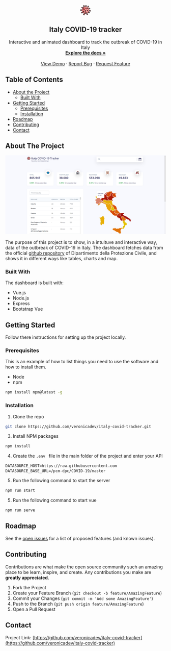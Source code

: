 <p align="center">
<img src="https://raw.githubusercontent.com/veronicadev/italy-covid-tracker/master/public/favicon.png" alt="Logo">
</p>
<h2 align="center"> Italy COVID-19 tracker</h2>
  <p align="center">
    Interactive and animated dashboard to track the outbreak of COVID-19 in Italy
    <br />
    <a href="https://github.com/veronicadev/italy-covid-tracker"><strong>Explore the docs »</strong></a>
    <br />
    <br />
    <a href="https://github.com/veronicadev/italy-covid-tracker">View Demo</a>
    ·
    <a href="https://github.com/veronicadev/italy-covid-tracker/issues">Report Bug</a>
    ·
    <a href="https://github.com/veronicadev/italy-covid-tracker/issues">Request Feature</a>
  </p>


<!-- TABLE OF CONTENTS -->
## Table of Contents

* [About the Project](#about-the-project)
  * [Built With](#built-with)
* [Getting Started](#getting-started)
  * [Prerequisites](#prerequisites)
  * [Installation](#installation)
* [Roadmap](#roadmap)
* [Contributing](#contributing)
* [Contact](#contact)

 
## About The Project

![Italy covid-19 tracker](public/dashboard_screenshot.png)

The purpose of this project is to show, in a intuituve and interactive way, data of the outbreak of COVID-19 in Italy. The dashboard fetches data from the official <a target="_blank" href="https://github.com/pcm-dpc/COVID-19">github repository</a> of Dipartimento della Protezione Civile, and shows it in different ways like tables, charts and map.


### Built With
The dashboard is built with:
* Vue.js
* Node.js
* Express
* Bootstrap Vue



## Getting Started

Follow there instructions for setting up the project locally.

### Prerequisites

This is an example of how to list things you need to use the software and how to install them.
* Node
* npm
```sh
npm install npm@latest -g
```

### Installation

1. Clone the repo
```sh
git clone https://github.com/veronicadev/italy-covid-tracker.git
```
3. Install NPM packages
```sh
npm install
```
4. Create the ```.env ``` file in the main folder of the project and enter your API
```.env
DATASOURCE_HOST=https://raw.githubusercontent.com
DATASOURCE_BASE_URL=/pcm-dpc/COVID-19/master
```
5. Run the following command to start the server
```sh
npm run start
```
5. Run the following command to start vue
```sh
npm run serve
```
## Roadmap

See the [open issues](https://github.com/veronicadev/italy-covid-tracker/issues) for a list of proposed features (and known issues).



## Contributing

Contributions are what make the open source community such an amazing place to be learn, inspire, and create. Any contributions you make are **greatly appreciated**.

1. Fork the Project
2. Create your Feature Branch (`git checkout -b feature/AmazingFeature`)
3. Commit your Changes (`git commit -m 'Add some AmazingFeature'`)
4. Push to the Branch (`git push origin feature/AmazingFeature`)
5. Open a Pull Request


## Contact

Project Link: [https://github.com/veronicadev/italy-covid-tracker](https://github.com/veronicadev/italy-covid-tracker)
